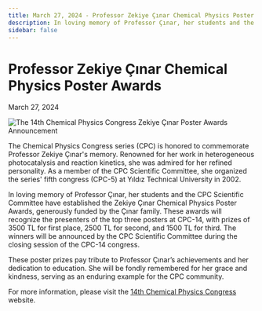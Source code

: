 ```yaml
---
title: March 27, 2024 - Professor Zekiye Çınar Chemical Physics Poster Awards
description: In loving memory of Professor Çınar, her students and the CPC Scientific Committee have established the Zekiye Çınar Chemical Physics Poster Awards.
sidebar: false
---
```


# Professor Zekiye Çınar Chemical Physics Poster Awards

March 27, 2024

![The 14th Chemical Physics Congress Zekiye Çınar Poster Awards Announcement](/images/the-14th-chemical-physics-congress-zekiye-cinar-poster-awards-announcement.webp)

The Chemical Physics Congress series (CPC) is honored to commemorate Professor Zekiye Çınar's memory. Renowned for her work in heterogeneous photocatalysis and reaction kinetics, she was admired for her refined personality. As a member of the CPC Scientific Committee, she organized the series' fifth congress (CPC-5) at Yıldız Technical University in 2002.

In loving memory of Professor Çınar, her students and the CPC Scientific Committee have established the Zekiye Çınar Chemical Physics Poster Awards, generously funded by the Çınar family. These awards will recognize the presenters of the top three posters at CPC-14, with prizes of 3500 TL for first place, 2500 TL for second, and 1500 TL for third. The winners will be announced by the CPC Scientific Committee during the closing session of the CPC-14 congress.

These poster prizes pay tribute to Professor Çınar’s achievements and her dedication to education. She will be fondly remembered for her grace and kindness, serving as an enduring example for the CPC community.

For more information, please visit the [14th Chemical Physics Congress](https://cpc14.trakya.edu.tr/pages/zekiye-cinar-poster-awards) website.

